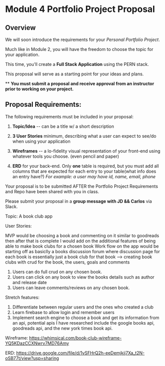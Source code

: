 # Module 4 Portfolio Project Proposal

## Overview

We will soon introduce the requirements for your _Personal Portfolio Project_.

Much like in Module 2, you will have the freedom to choose the topic for your application.

This time, you'll create a **Full Stack Application** using the PERN stack.

This proposal will serve as a starting point for your ideas and plans.

\*\* **You must submit a proposal and receive approval from an instructor prior to working on your project.**

## Proposal Requirements:

The following requirements must be included in your proposal:

1. **Topic/Idea** -- can be a title w/ a short description

1. **3 User Stories** minimum, describing what a user can expect to see/do when using your application

1. **Wireframes** -- a lo-fidelity visual representation of your front-end using whatever tools you choose. (even pencil and paper)

1. **ERD** for your back-end. Only **one** table is required, but you must add all columns that are expected for each entry to your table(what info does an entry have?)
   _For example: a user may have id, name, email, phone_

Your proposal is to be submitted AFTER the Portfolio Project Requirements and Repo have been shared with you in class.

Please submit your proposal in a **group message with JD && Carlos** via Slack.

Topic: A book club app

User Stories:

MVP would be choosing a book and commenting on it similar to goodreads then after that is complete I would add on the additional features of being able to make book clubs for a chosen book
Work flow on the app would be starting off as basiclly a books discussion forum where discussion page for each book is essentially just a book club for that book --> creating book clubs with crud for the book, the users, goals and comments

1. Users can do full crud on any chosen book.
2. Users can click on any book to view the books details such as author and release date
3. Users can leave comments/reviews on any chosen book.

Stretch features:

1. Differentiate between regular users and the ones who created a club
2. Learn firebase to allow login and remember users
3. Implement search engine to choose a book and get its information from an api, potential apis I have researched include the google books api, goodreads api, and the new york times book api.

Wireframe: https://whimsical.com/book-club-wireframe-YQ5KDazCCXNwrv7MD76Amy

ERD: https://drive.google.com/file/d/1vSFHrQ2h-eeDemjkij7Xa_t2N-oSB77t/view?usp=sharing
